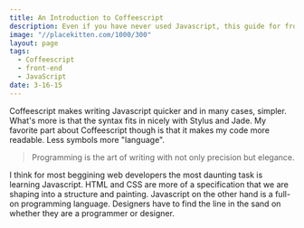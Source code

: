 ```yaml
---
title: An Introduction to Coffeescript
description: Even if you have never used Javascript, this guide for front-end developers will have you up and running fast.
image: "//placekitten.com/1000/300"
layout: page
tags:
  - Coffeescript
  - front-end
  - JavaScript
date: 3-16-15
---
```


Coffeescript makes writing Javascript quicker and in many cases, simpler. What's more is that the syntax fits in nicely with Stylus and Jade. My favorite part about Coffeescript though is that it makes my code more readable. Less symbols more "language".

> Programming is the art of writing with not only precision but elegance.

I think for most beggining web developers the most daunting task is learning Javascript. HTML and CSS are more of a specification that we are shaping into a structure and painting. Javascript on the other hand is a full-on programming language. Designers have to find the line in the sand on whether they are a programmer or designer.
